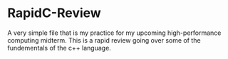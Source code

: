 # RapidC-Review

A very simple file that is my practice for my upcoming high-performance computing midterm. This is a rapid review 
going over some of the fundementals of the c++ language.
